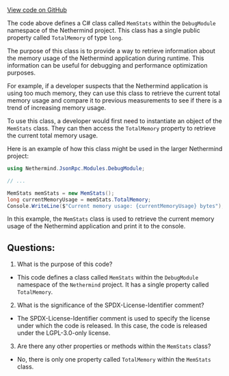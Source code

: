 [View code on GitHub](https://github.com/NethermindEth/nethermind/src/Nethermind/Nethermind.JsonRpc/Modules/DebugModule/MemStats.cs)

The code above defines a C# class called `MemStats` within the `DebugModule` namespace of the Nethermind project. This class has a single public property called `TotalMemory` of type `long`. 

The purpose of this class is to provide a way to retrieve information about the memory usage of the Nethermind application during runtime. This information can be useful for debugging and performance optimization purposes. 

For example, if a developer suspects that the Nethermind application is using too much memory, they can use this class to retrieve the current total memory usage and compare it to previous measurements to see if there is a trend of increasing memory usage. 

To use this class, a developer would first need to instantiate an object of the `MemStats` class. They can then access the `TotalMemory` property to retrieve the current total memory usage. 

Here is an example of how this class might be used in the larger Nethermind project:

```csharp
using Nethermind.JsonRpc.Modules.DebugModule;

// ...

MemStats memStats = new MemStats();
long currentMemoryUsage = memStats.TotalMemory;
Console.WriteLine($"Current memory usage: {currentMemoryUsage} bytes");
```

In this example, the `MemStats` class is used to retrieve the current memory usage of the Nethermind application and print it to the console.
## Questions: 
 1. What is the purpose of this code?
- This code defines a class called `MemStats` within the `DebugModule` namespace of the `Nethermind` project. It has a single property called `TotalMemory`.

2. What is the significance of the SPDX-License-Identifier comment?
- The SPDX-License-Identifier comment is used to specify the license under which the code is released. In this case, the code is released under the LGPL-3.0-only license.

3. Are there any other properties or methods within the `MemStats` class?
- No, there is only one property called `TotalMemory` within the `MemStats` class.
